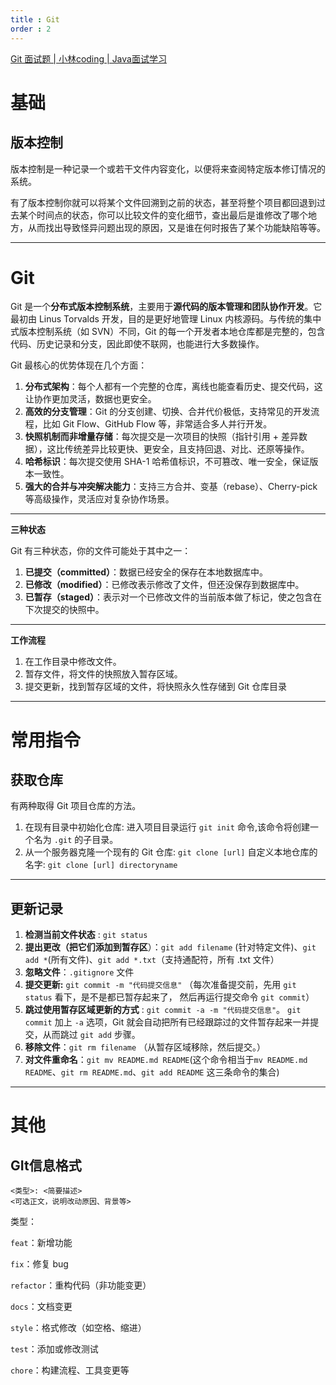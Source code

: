 ```yaml
---
title : Git
order : 2
---
```


[Git 面试题 | 小林coding | Java面试学习](https://xiaolincoding.com/interview/git.html#git-使用熟练吗)

# 基础

## 版本控制

版本控制是一种记录一个或若干文件内容变化，以便将来查阅特定版本修订情况的系统。

有了版本控制你就可以将某个文件回溯到之前的状态，甚至将整个项目都回退到过去某个时间点的状态，你可以比较文件的变化细节，查出最后是谁修改了哪个地方，从而找出导致怪异问题出现的原因，又是谁在何时报告了某个功能缺陷等等。

------

# Git

Git 是一个**分布式版本控制系统**，主要用于**源代码的版本管理和团队协作开发**。它最初由 Linus Torvalds 开发，目的是更好地管理 Linux 内核源码。与传统的集中式版本控制系统（如 SVN）不同，Git 的每一个开发者本地仓库都是完整的，包含代码、历史记录和分支，因此即使不联网，也能进行大多数操作。

Git 最核心的优势体现在几个方面：

1. **分布式架构**：每个人都有一个完整的仓库，离线也能查看历史、提交代码，这让协作更加灵活，数据也更安全。
2. **高效的分支管理**：Git 的分支创建、切换、合并代价极低，支持常见的开发流程，比如 Git Flow、GitHub Flow 等，非常适合多人并行开发。
3. **快照机制而非增量存储**：每次提交是一次项目的快照（指针引用 + 差异数据），这比传统差异比较更快、更安全，且支持回退、对比、还原等操作。
4. **哈希标识**：每次提交使用 SHA-1 哈希值标识，不可篡改、唯一安全，保证版本一致性。
5. **强大的合并与冲突解决能力**：支持三方合并、变基（rebase）、Cherry-pick 等高级操作，灵活应对复杂协作场景。

---

**三种状态**

Git 有三种状态，你的文件可能处于其中之一：

1. **已提交（committed）**：数据已经安全的保存在本地数据库中。
2. **已修改（modified）**：已修改表示修改了文件，但还没保存到数据库中。
3. **已暂存（staged）**：表示对一个已修改文件的当前版本做了标记，使之包含在下次提交的快照中。

------

**工作流程**

1. 在工作目录中修改文件。
2. 暂存文件，将文件的快照放入暂存区域。
3. 提交更新，找到暂存区域的文件，将快照永久性存储到 Git 仓库目录

---

# 常用指令

## 获取仓库

有两种取得 Git 项目仓库的方法。

1. 在现有目录中初始化仓库: 进入项目目录运行 `git init` 命令,该命令将创建一个名为 `.git` 的子目录。
2. 从一个服务器克隆一个现有的 Git 仓库: `git clone [url]` 自定义本地仓库的名字: `git clone [url] directoryname`

------

## 更新记录

1. **检测当前文件状态** : `git status`
2. **提出更改（把它们添加到暂存区**）：`git add filename` (针对特定文件)、`git add *`(所有文件)、`git add *.txt`（支持通配符，所有 .txt 文件）
3. **忽略文件**：`.gitignore` 文件
4. **提交更新:** `git commit -m "代码提交信息"` （每次准备提交前，先用 `git status` 看下，是不是都已暂存起来了， 然后再运行提交命令 `git commit`）
5. **跳过使用暂存区域更新的方式** : `git commit -a -m "代码提交信息"`。 `git commit` 加上 `-a` 选项，Git 就会自动把所有已经跟踪过的文件暂存起来一并提交，从而跳过 `git add` 步骤。
6. **移除文件**：`git rm filename` （从暂存区域移除，然后提交。）
7. **对文件重命名**：`git mv README.md README`(这个命令相当于`mv README.md README`、`git rm README.md`、`git add README` 这三条命令的集合)

------

# 其他

## GIt信息格式

```text
<类型>: <简要描述>
<可选正文，说明改动原因、背景等>
```

类型：

`feat`：新增功能

`fix`：修复 bug

`refactor`：重构代码（非功能变更）

`docs`：文档变更

`style`：格式修改（如空格、缩进）

`test`：添加或修改测试

`chore`：构建流程、工具变更等













